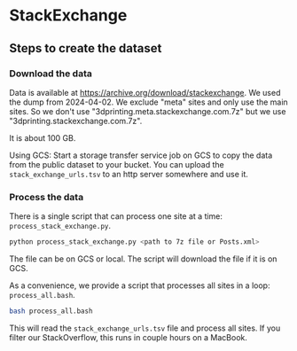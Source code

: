 # StackExchange

## Steps to create the dataset


### Download the data

Data is available at https://archive.org/download/stackexchange. We used the dump from 2024-04-02.
We exclude "meta" sites and only use the main sites. So we don't use "3dprinting.meta.stackexchange.com.7z"
but we use "3dprinting.stackexchange.com.7z".

It is about 100 GB.

Using GCS: Start a storage transfer service job on GCS to copy the data from the public dataset to your bucket.
You can upload the `stack_exchange_urls.tsv` to an http server somewhere and use it.

### Process the data

There is a single script that can process one site at a time: `process_stack_exchange.py`.

```bash
python process_stack_exchange.py <path to 7z file or Posts.xml>
```

The file can be on GCS or local. The script will download the file if it is on GCS.

As a convenience, we provide a script that processes all sites in a loop: `process_all.bash`.

```bash
bash process_all.bash
```

This will read the `stack_exchange_urls.tsv` file and process all sites. If you filter our StackOverflow, this
runs in couple hours on a MacBook.